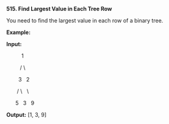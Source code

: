 **515. Find Largest Value in Each Tree Row**

You need to find the largest value in each row of a binary tree.

**Example:**

**Input:** 

          1

         / \

        3   2

       / \   \  

      5   3   9 

**Output:** [1, 3, 9]
